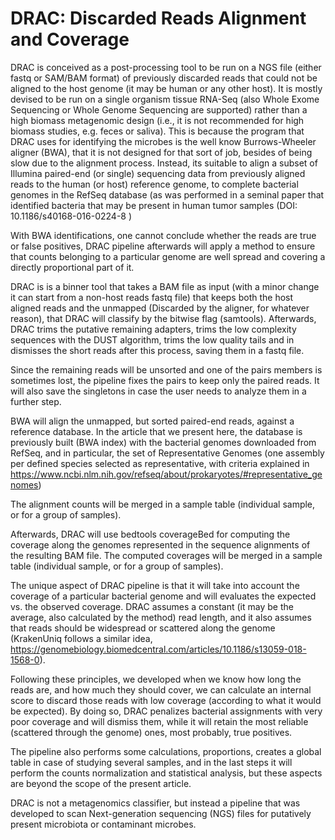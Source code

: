 # DRAC: Discarded Reads Alignment and Coverage

DRAC is conceived as a post-processing tool to be run on a NGS file (either fastq or SAM/BAM format) of previously discarded reads that could not be aligned to the host genome (it may be human or any other host). It is mostly devised to be run on a single organism tissue RNA-Seq (also Whole Exome Sequencing or Whole Genome Sequencing are supported) rather than a high biomass metagenomic design (i.e., it is not recommended for high biomass studies, e.g. feces or saliva). This is because the program that DRAC uses for identifying the microbes is the well know Burrows-Wheeler aligner (BWA), that it is not designed for that sort of job, besides of being slow due to the alignment process. Instead, its suitable to align a subset of Illumina paired-end (or single) sequencing data from previously aligned reads to the human (or host) reference genome, to complete bacterial genomes in the RefSeq database (as was performed in a seminal paper that identified bacteria that may be present in human tumor samples (DOI: 10.1186/s40168-016-0224-8 )

With BWA identifications, one cannot conclude whether the reads are true or false positives, DRAC pipeline afterwards will apply a method to ensure that counts belonging to a particular genome are well spread and covering a directly proportional part of it. 

DRAC is is a binner tool that takes a BAM file as input (with a minor change it can start from a non-host reads fastq file) that keeps both the host aligned reads and the unmapped (Discarded by the aligner, for whatever reason), that DRAC will classify by the bitwise flag (samtools). Afterwards, DRAC trims the putative remaining adapters, trims the low complexity sequences with the DUST algorithm, trims the low quality tails and in dismisses the short reads after this process, saving them in a fastq file. 

Since the remaining reads will be unsorted and one of the pairs members is sometimes lost, the pipeline fixes the pairs to keep only the paired reads. It will also save the singletons in case the user needs to analyze them in a further step.

BWA will align the unmapped, but sorted paired-end reads, against a reference database. In the article that we present here, the database is previously built (BWA index) with the bacterial genomes downloaded from RefSeq, and in particular, the set of Representative Genomes (one assembly per defined species selected as representative, with criteria explained in https://www.ncbi.nlm.nih.gov/refseq/about/prokaryotes/#representative_genomes) 

The alignment counts will be merged in a sample table (individual sample, or for a group of samples).

Afterwards, DRAC will use bedtools coverageBed for computing the coverage along the genomes represented in the sequence alignments of the resulting BAM file. The computed coverages will be merged in a sample table (individual sample, or for a group of samples).

The unique aspect of DRAC pipeline is that it will take into account the coverage of a particular bacterial genome and will evaluates the expected vs. the observed coverage.  DRAC assumes a constant (it may be the average, also calculated by the method) read length, and it also assumes that reads should be widespread or scattered along the genome (KrakenUniq follows a similar idea, https://genomebiology.biomedcentral.com/articles/10.1186/s13059-018-1568-0).

Following these principles, we developed when we know how long the reads are, and how much they should cover, we can calculate an internal score to discard those reads with low coverage (according to what it would be expected). By doing so, DRAC penalizes bacterial assignments with very poor coverage and will dismiss them, while it will retain the most reliable (scattered through the genome) ones, most probably, true positives.

The pipeline also performs some calculations, proportions, creates a global table in case of studying several samples, and in the last steps it will perform the counts normalization and statistical analysis, but these aspects are beyond the scope of the present article.

DRAC is not a metagenomics classifier, but instead a pipeline that was developed to scan Next-generation sequencing (NGS) files for putatively present microbiota or contaminant microbes.
